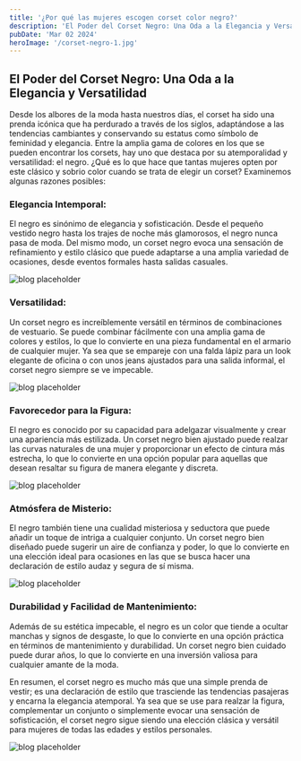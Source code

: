 ```yaml
---
title: '¿Por qué las mujeres escogen corset color negro?'
description: 'El Poder del Corset Negro: Una Oda a la Elegancia y Versatilidad'
pubDate: 'Mar 02 2024'
heroImage: '/corset-negro-1.jpg'
---
```


## El Poder del Corset Negro: Una Oda a la Elegancia y Versatilidad

Desde los albores de la moda hasta nuestros días, el corset ha sido una prenda icónica que ha perdurado a través de los siglos, adaptándose a las tendencias cambiantes y conservando su estatus como símbolo de feminidad y elegancia. Entre la amplia gama de colores en los que se pueden encontrar los corsets, hay uno que destaca por su atemporalidad y versatilidad: el negro. ¿Qué es lo que hace que tantas mujeres opten por este clásico y sobrio color cuando se trata de elegir un corset? Examinemos algunas razones posibles:

### Elegancia Intemporal:

El negro es sinónimo de elegancia y sofisticación. Desde el pequeño vestido negro hasta los trajes de noche más glamorosos, el negro nunca pasa de moda. Del mismo modo, un corset negro evoca una sensación de refinamiento y estilo clásico que puede adaptarse a una amplia variedad de ocasiones, desde eventos formales hasta salidas casuales.

![blog placeholder](/corset-negro-2.jpg)

### Versatilidad:

Un corset negro es increíblemente versátil en términos de combinaciones de vestuario. Se puede combinar fácilmente con una amplia gama de colores y estilos, lo que lo convierte en una pieza fundamental en el armario de cualquier mujer. Ya sea que se empareje con una falda lápiz para un look elegante de oficina o con unos jeans ajustados para una salida informal, el corset negro siempre se ve impecable.

![blog placeholder](/corset-negro-3.jpg)

### Favorecedor para la Figura:

El negro es conocido por su capacidad para adelgazar visualmente y crear una apariencia más estilizada. Un corset negro bien ajustado puede realzar las curvas naturales de una mujer y proporcionar un efecto de cintura más estrecha, lo que lo convierte en una opción popular para aquellas que desean resaltar su figura de manera elegante y discreta.

![blog placeholder](/corset-negro-4.jpg)

### Atmósfera de Misterio:

El negro también tiene una cualidad misteriosa y seductora que puede añadir un toque de intriga a cualquier conjunto. Un corset negro bien diseñado puede sugerir un aire de confianza y poder, lo que lo convierte en una elección ideal para ocasiones en las que se busca hacer una declaración de estilo audaz y segura de sí misma.

![blog placeholder](/corset-negro-5.jpg)

### Durabilidad y Facilidad de Mantenimiento:

Además de su estética impecable, el negro es un color que tiende a ocultar manchas y signos de desgaste, lo que lo convierte en una opción práctica en términos de mantenimiento y durabilidad. Un corset negro bien cuidado puede durar años, lo que lo convierte en una inversión valiosa para cualquier amante de la moda.

En resumen, el corset negro es mucho más que una simple prenda de vestir; es una declaración de estilo que trasciende las tendencias pasajeras y encarna la elegancia atemporal. Ya sea que se use para realzar la figura, complementar un conjunto o simplemente evocar una sensación de sofisticación, el corset negro sigue siendo una elección clásica y versátil para mujeres de todas las edades y estilos personales.

![blog placeholder](/corset-negro-6.jpg)
